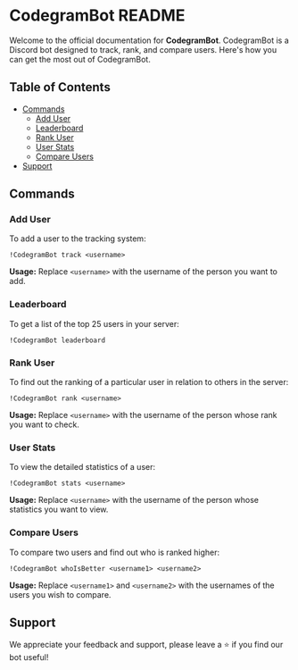 # CodegramBot README

Welcome to the official documentation for **CodegramBot**. CodegramBot is a Discord bot designed to track, rank, and compare users. Here's how you can get the most out of CodegramBot.

## Table of Contents

- [Commands](#commands)
  - [Add User](#add-user)
  - [Leaderboard](#leaderboard)
  - [Rank User](#rank-user)
  - [User Stats](#user-stats)
  - [Compare Users](#compare-users)
- [Support](#support)

## Commands

### Add User

To add a user to the tracking system:

`!CodegramBot track <username>`

**Usage:** Replace `<username>` with the username of the person you want to add.

### Leaderboard

To get a list of the top 25 users in your server:

`!CodegramBot leaderboard`

### Rank User

To find out the ranking of a particular user in relation to others in the server:

`!CodegramBot rank <username>`

**Usage:** Replace `<username>` with the username of the person whose rank you want to check.

### User Stats

To view the detailed statistics of a user:

`!CodegramBot stats <username>`

**Usage:** Replace `<username>` with the username of the person whose statistics you want to view.

### Compare Users

To compare two users and find out who is ranked higher:

`!CodegramBot whoIsBetter <username1> <username2>`

**Usage:** Replace `<username1>` and `<username2>` with the usernames of the users you wish to compare.

## Support

We appreciate your feedback and support, please leave a ⭐️ if you find our bot useful!
